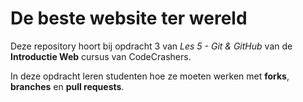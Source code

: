 # De beste website ter wereld

Deze repository hoort bij opdracht 3 van _Les 5 - Git & GitHub_ van de **Introductie Web** cursus van CodeCrashers.

In deze opdracht leren studenten hoe ze moeten werken met **forks**, **branches** en **pull requests**.
